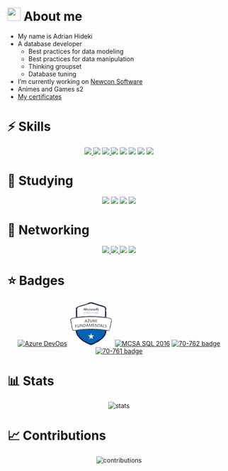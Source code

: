 <!-- usefull links :3
shields: https://shields.io/category/other
icons: https://simpleicons.org
stats: https://github.com/anuraghazra/github-readme-stats
-->

# <img src="https://media.giphy.com/media/SSPyzPAmc8IpzW31zm/giphy.gif" width=30 height=30/> About me

- My name is Adrian Hideki
- A database developer
  - Best practices for data modeling
  - Best practices for data manipulation
  - Thinking groupset
  - Database tuning
- I’m currently working on <a href="http://newconsoftware.com.br">Newcon Software</a>
- Animes and Games s2
- <a href="https://drive.google.com/drive/folders/1cwomKGPrL9NsJDkOH_u7gNlqxPEsaWGB?usp=sharing" target="_blank">My certificates</a>

# ⚡ Skills

<p align="center">
<a href="https://www.microsoft.com/en-us/sql-server/sql-server-2019" target="_blank">
  <img src="https://img.shields.io/badge/sql%20server-5E5E5E?logo=Microsoft%20SQL%20Server&style=for-the-badge"/>
</a>

<a href="https://azure.microsoft.com/en-us/" target="_blank">
<img src="https://img.shields.io/badge/Azure-5E5E5E?logo=Microsoft%20Azure&style=for-the-badge"/></a>

<a href="https://www.mysql.com" target="_blank">
<img src="https://img.shields.io/badge/MySQL-5E5E5E?logo=MySQL&style=for-the-badge"/>
</a>

<a href="docs.microsoft.com/en-us/dotnet/csharp/" target="_blank">
<img src="https://img.shields.io/badge/c%20sharp-5E5E5E?logo=C%20Sharp&style=for-the-badge"/></a>

<a href="https://dotnet.microsoft.com" target="_blank">
<img src="https://img.shields.io/badge/.net-5E5E5E?logo=.net&style=for-the-badge"/></a>

<a href="https://www.embarcadero.com/br/products/delphi" target="_blank">
<img src="https://img.shields.io/badge/delphi-5E5E5E?logo=Delphi&style=for-the-badge"/></a>

<a href="https://git-scm.com" target="_blank">
<img src="https://img.shields.io/badge/git-5E5E5E?logo=Git&style=for-the-badge"/></a>

<a href="https://www.markdownguide.org/getting-started/" target="_blank">
<img src="https://img.shields.io/badge/markdown-5E5E5E?logo=Markdown&style=for-the-badge"/></a>

</p>

# 📖 Studying

<p align="center">
<a href="https://reactjs.org" target="_blank">
<img src="https://img.shields.io/badge/react-5E5E5E?logo=react&style=for-the-badge"/></a>
<a href="https://www.typescriptlang.org" target="_blank">
<img src="https://img.shields.io/badge/typescript-5E5E5E?logo=TypeScript&style=for-the-badge"/></a>
<a href="https://www.typescriptlang.org" target="_blank">
<img src="https://img.shields.io/badge/material%20UI-5E5E5E?logo=Material-UI&style=for-the-badge"/></a>
<a href="https://www.typescriptlang.org" target="_blank">
<img src="https://img.shields.io/badge/Flutter-5E5E5E?logo=Flutter&style=for-the-badge"/></a>
</p>

# 🔌 Networking

<p align="center">
<a href="https://www.linkedin.com/in/hidekyun/" target="_blank">
  <img src="https://img.shields.io/badge/linkedin-5E5E5E?logo=linkedin&style=for-the-badge"/>
</a>
<a href="mailto:adrian.hideki.br@gmail.com">
  <img src="https://img.shields.io/badge/gmail-5E5E5E?logo=Gmail&style=for-the-badge"/>
</a>
<a href="https://instagram.com/hidekyun" target="_blank">
  <img src="https://img.shields.io/badge/instagram-5E5E5E?logo=instagram&style=for-the-badge"/></a>
<a href="https://twitter.com/_hidekyun" target="_blank">
  <img src="https://img.shields.io/badge/twitter-5E5E5E?logo=twitter&style=for-the-badge"/></a>
<a href="https://myanimelist.net/animelist/adsan" target="_blank" style="display:none;">
<img src="https://img.shields.io/badge/my%20anime%20list-5E5E5E?logo=MyAnimeList&style=for-the-badge"/>

<a href="https://steamcommunity.com/id/hidekyun/" target="_blank" style="display:none;">
  <img src="https://img.shields.io/badge/steam-5E5E5E?logo=Steam&style=for-the-badge"/>
</a>
</p>

# ⭐ Badges

<p align="center">
  <a href="https://www.credly.com/badges/a8320ac5-3425-40ab-8e50-10fa20ac24fc/public_url" rel="nofollow"><img src="https://images.credly.com/size/110x110/images/63316b60-f62d-4e51-aacc-c23cb850089c/azure-developer-associate-600x600.png" width="100" height="100" style="max-width:100%;" alt="Azure DevOps"/></a>
  <a href="https://www.credly.com/badges/91eecbbf-6651-44b5-a734-a2ca4489bb23/public_url" rel="nofollow"><img src="./assets/az900.png" width="100" height="100" style="max-width:100%;" alt="Azure Fundamentals"/></a>
  <a href="https://www.credly.com/badges/842e0872-cd35-43a2-a061-a8d6b6b2860e/public_url" rel="nofollow"><img src="https://images.credly.com/size/110x110/images/252a3123-bed6-41ca-99f5-9afc773f4493/MCSA-SQL_2016_Database_Development-600x600.png" width="100" height="100" style="max-width:100%;" alt="MCSA SQL 2016"/></a>
  <a href="https://www.credly.com/badges/b7ce04b1-6134-4438-b3e3-21e39f737973/public_url" rel="nofollow"><img src="https://images.credly.com/size/110x110/images/f0183871-6655-45c1-953d-9a8383d32932/Developing_SQL_Databases-01.png" width="100" height="100" style="max-width:100%;" alt="70-762 badge"/></a>
  <a href="https://www.credly.com/badges/4b9f9869-cff2-4608-869f-2ac0d9d579d6/public_url" rel="nofollow"><img src="https://images.credly.com/size/110x110/images/85c76aaa-ffea-442a-8c0a-9c0589514d83/Querying_Data_with_Transact-SQL-01.png" width="100" height="100" style="max-width:100%;" alt="70-761 badge"/></a>
</p>

# 📊 Stats

<p align="center">
  <img src="https://github-readme-stats.vercel.app/api?username=adrianhideki&show_icons=true&theme=tokyonight" alt="stats"/>
</p>

# 📈 Contributions

<p align="center">
  <img src="https://activity-graph.herokuapp.com/graph?username=adrianhideki&theme=react-dark" alt="contributions" />
</p>

